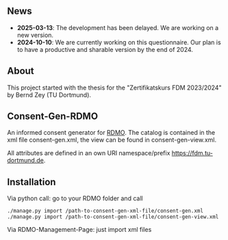 ## News 
- **2025-03-13**: The development has been delayed. We are working on a new version. 
- **2024-10-10**: We are currently working on this questionnaire. Our plan is to have a productive and sharable version by the end of 2024.

## About
This project started with the thesis for the "Zertifikatskurs FDM 2023/2024" by Bernd Zey (TU Dortmund). 

## Consent-Gen-RDMO
An informed consent generator for [RDMO](https://github.com/rdmorganiser/rdmo). 
The catalog is contained in the xml file consent-gen.xml, the view can be found in consent-gen-view.xml.

All attributes are defined in an own URI namespace/prefix https://fdm.tu-dortmund.de.  

## Installation
Via python call: 
go to your RDMO folder and call
```
./manage.py import /path-to-consent-gen-xml-file/consent-gen.xml
./manage.py import /path-to-consent-gen-xml-file/consent-gen-view.xml
```

Via RDMO-Management-Page: just import xml files
